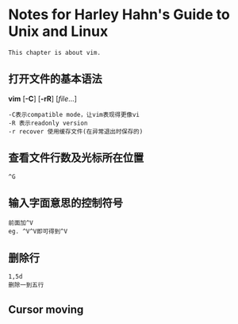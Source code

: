 # Notes for Harley Hahn's Guide to Unix and Linux
    This chapter is about vim.

## 打开文件的基本语法

**vim** [**-C**] [**-rR**] [*file*...]

    -C表示compatible mode，让vim表现得更像vi
    -R 表示readonly version
    -r recover 使用缓存文件(在异常退出时保存的)

## 查看文件行数及光标所在位置
    ^G
## 输入字面意思的控制符号
    前面加^V
    eg. ^V^V即可得到^V
## 删除行
    1,5d
    删除一到五行

## Cursor moving